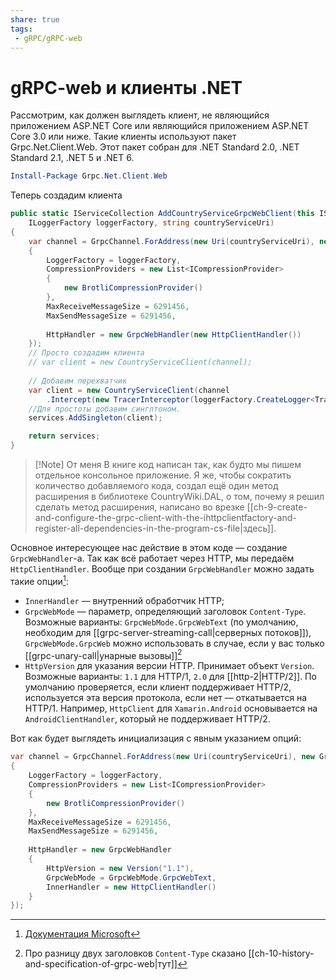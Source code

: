 ```yaml
---
share: true
tags:
 - gRPC/gRPC-web
---
```

# gRPC-web и клиенты .NET
Рассмотрим, как должен выглядеть клиент, не являющийся приложением ASP.NET Core или являющийся приложением ASP.NET Core 3.0 или ниже.
Такие клиенты используют пакет Grpc.Net.Client.Web. Этот пакет собран для .NET Standard 2.0, .NET Standard 2.1, .NET 5 и .NET 6.
```powershell
Install-Package Grpc.Net.Client.Web
```
Теперь создадим клиента
```csharp
public static IServiceCollection AddCountryServiceGrpcWebClient(this IServiceCollection services,
	ILoggerFactory loggerFactory, string countryServiceUri)
{
	var channel = GrpcChannel.ForAddress(new Uri(countryServiceUri), new GrpcChannelOptions
	{
		LoggerFactory = loggerFactory,
		CompressionProviders = new List<ICompressionProvider>
		{
			new BrotliCompressionProvider()
		},
		MaxReceiveMessageSize = 6291456,
		MaxSendMessageSize = 6291456,
		
		HttpHandler = new GrpcWebHandler(new HttpClientHandler())
	});
	// Просто создадим клиента
	// var client = new CountryServiceClient(channel);
	
	// Добавим перехватчик
	var client = new CountryServiceClient(channel
		.Intercept(new TracerInterceptor(loggerFactory.CreateLogger<TracerInterceptor>())));
	//Для простоты добавим синглтоном.
	services.AddSingleton(client);

	return services;
}
```
> [!Note] От меня
> В книге код написан так, как будто мы пишем отдельное консольное приложение. Я же, чтобы сократить количество добавляемого кода, создал ещё один метод расширения в библиотеке CountryWiki.DAL, о том, почему я решил сделать метод расширения, написано во врезке [[ch-9-create-and-configure-the-grpc-client-with-the-ihttpclientfactory-and-register-all-dependencies-in-the-program-cs-file|здесь]].

Основное интересующее нас действие в этом коде — создание `GrpcWebHandler`-а. Так как всё работает через HTTP, мы передаём `HttpClientHandler`. Вообще при создании `GrpcWebHandler` можно задать такие опции[^1]:
- `InnerHandler` — внутренний обработчик HTTP;
- `GrpcWebMode` — параметр, определяющий заголовок `Content-Type`. Возможные варианты: `GrpcWebMode.GrpcWebText` (по умолчанию, необходим для [[grpc-server-streaming-call|серверных потоков]]), `GrpcWebMode.GrpcWeb` можно использовать в случае, если у вас только [[grpc-unary-call|унарные вызовы]][^2]
- `HttpVersion` для указания версии HTTP. Принимает объект `Version`. Возможные варианты: `1.1` для HTTP/1, `2.0` для [[http-2|HTTP/2]]. По умолчанию проверяется, если клиент поддерживает HTTP/2, используется эта версия протокола, если нет — откатывается на HTTP/1. Например, `HttpClient` для `Xamarin.Android` основывается на `AndroidClientHandler`, который не поддерживает HTTP/2.

Вот как будет выглядеть инициализация с явным указанием опций:
```csharp
var channel = GrpcChannel.ForAddress(new Uri(countryServiceUri), new GrpcChannelOptions
{
	LoggerFactory = loggerFactory,
	CompressionProviders = new List<ICompressionProvider>
	{
		new BrotliCompressionProvider()
	},
	MaxReceiveMessageSize = 6291456,
	MaxSendMessageSize = 6291456,
	
	HttpHandler = new GrpcWebHandler
	{
		HttpVersion = new Version("1.1"),
		GrpcWebMode = GrpcWebMode.GrpcWebText,
		InnerHandler = new HttpClientHandler()
	}
});
```

[^1]: [Документация Microsoft](https://learn.microsoft.com/ru-ru/aspnet/core/grpc/grpcweb?view=aspnetcore-6.0#configure-grpc-web-with-the-net-grpc-client)
[^2]: Про разницу двух заголовков `Content-Type` сказано [[ch-10-history-and-specification-of-grpc-web|тут]]